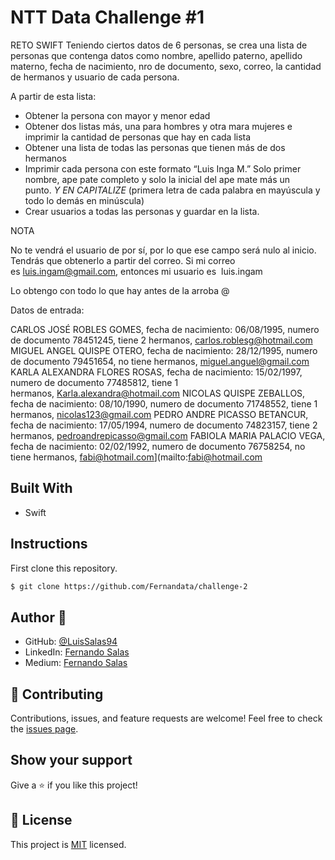 # NTT Data Challenge #1
RETO SWIFT
Teniendo ciertos datos de 6 personas, se crea una lista de personas que contenga datos como nombre, apellido paterno, apellido materno, fecha de nacimiento, nro de documento, sexo, correo, la cantidad de hermanos y usuario de cada persona.

A partir de esta lista:

- Obtener la persona con mayor y menor edad
- Obtener dos listas más, una para hombres y otra mara mujeres e imprimir la cantidad de personas que hay en cada lista
- Obtener una lista de todas las personas que tienen más de dos hermanos
- Imprimir cada persona con este formato “Luis Inga M.” Solo primer nombre, ape pate completo y solo la inicial del ape mate más un punto. *Y EN CAPITALIZE* (primera letra de cada palabra en mayúscula y todo lo demás en minúscula)
- Crear usuarios a todas las personas y guardar en la lista.

NOTA

No te vendrá el usuario de por sí, por lo que ese campo será nulo al inicio. Tendrás que obtenerlo a partir del correo. Si mi correo es luis.ingam@gmail.com, entonces mi usuario es  luis.ingam 

Lo obtengo con todo lo que hay antes de la arroba @

Datos de entrada:

CARLOS JOSÉ ROBLES GOMES, fecha de nacimiento: 06/08/1995, numero de documento 78451245, tiene 2 hermanos, carlos.roblesg@hotmail.com
MIGUEL ANGEL QUISPE OTERO, fecha de nacimiento: 28/12/1995, numero de documento 79451654, no tiene hermanos, miguel.anguel@gmail.com
KARLA ALEXANDRA FLORES ROSAS, fecha de nacimiento: 15/02/1997, numero de documento 77485812, tiene 1 hermanos, Karla.alexandra@hotmail.com
NICOLAS QUISPE ZEBALLOS, fecha de nacimiento: 08/10/1990, numero de documento 71748552, tiene 1 hermanos, nicolas123@gmail.com
PEDRO ANDRE PICASSO BETANCUR, fecha de nacimiento: 17/05/1994, numero de documento 74823157, tiene 2 hermanos, pedroandrepicasso@gmail.com
FABIOLA MARIA PALACIO VEGA, fecha de nacimiento: 02/02/1992, numero de documento 76758254, no tiene hermanos, fabi@hotmail.com](mailto:fabi@hotmail.com
    
## Built With

- Swift

## Instructions

First clone this repository.
```bash
$ git clone https://github.com/Fernandata/challenge-2
```

## Author 👤

- GitHub: [@LuisSalas94](https://github.com/LuisSalas94)
- LinkedIn: [Fernando Salas](https://www.linkedin.com/in/luisfernandosalasgave/)
- Medium: [Fernando Salas](https://medium.com/@luisfernandosalasg)

## 🤝 Contributing

Contributions, issues, and feature requests are welcome!
Feel free to check the [issues page](../../issues/).


## Show your support

Give a ⭐️ if you like this project!

## 📝 License

This project is [MIT](./MIT.md) licensed.
